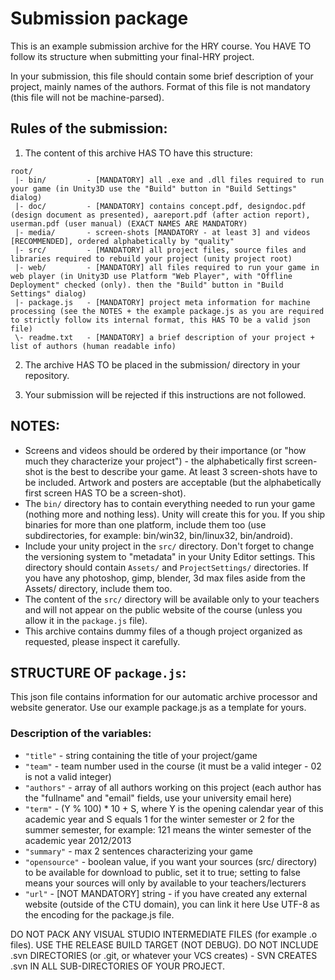 # Submission package #
This is an example submission archive for the HRY course. You HAVE TO follow its structure when submitting your final-HRY project.

In your submission, this file should contain some brief description of your project, mainly names of the authors. Format of this file is not mandatory (this file will not be machine-parsed).

## Rules of the submission: ##

1) The content of this archive HAS TO have this structure:

```
root/            
 |- bin/         - [MANDATORY] all .exe and .dll files required to run your game (in Unity3D use the "Build" button in "Build Settings" dialog)
 |- doc/         - [MANDATORY] contains concept.pdf, designdoc.pdf (design document as presented), aareport.pdf (after action report), userman.pdf (user manual) (EXACT NAMES ARE MANDATORY)
 |- media/       - screen-shots [MANDATORY - at least 3] and videos [RECOMMENDED], ordered alphabetically by "quality"
 |- src/         - [MANDATORY] all project files, source files and libraries required to rebuild your project (unity project root)
 |- web/         - [MANDATORY] all files required to run your game in web player (in Unity3D use Platform "Web Player", with "Offline Deployment" checked (only). then the "Build" button in "Build Settings" dialog)
 |- package.js   - [MANDATORY] project meta information for machine processing (see the NOTES + the example package.js as you are required to strictly follow its internal format, this HAS TO be a valid json file)
 \- readme.txt   - [MANDATORY] a brief description of your project + list of authors (human readable info)
 ```

2) The archive HAS TO be placed in the submission/ directory in your repository.

3) Your submission will be rejected if this instructions are not followed.
 
## NOTES: ##
- Screens and videos should be ordered by their importance (or "how much they characterize your project") - the alphabetically first screen-shot is the best to describe your game. At least 3 screen-shots have to be included. Artwork and posters are acceptable (but the alphabetically first screen HAS TO be a screen-shot).
- The `bin/` directory has to contain everything needed to run your game (nothing more and nothing less). Unity will create this for you. If you ship binaries for more than one platform, include them too (use subdirectories, for example: bin/win32, bin/linux32, bin/android).
- Include your unity project in the `src/` directory. Don't forget to change the versioning system to "metadata" in your Unity Editor settings. This directory should contain `Assets/` and `ProjectSettings/` directories. If you have any photoshop, gimp, blender, 3d max files aside from the Assets/ directory, include them too.
- The content of the `src/` directory will be available only to your teachers and will not appear on the public website of the course (unless you allow it in the `package.js` file).
- This archive contains dummy files of a though project organized as requested, please inspect it carefully.

## STRUCTURE OF `package.js`: ##

This json file contains information for our automatic archive processor and website generator. Use our example package.js as a template for yours.

### Description of the variables: ###
-  `"title"` - string containing the title of your project/game
-  `"team"` - team number used in the course (it must be a valid integer - 02 is not a valid integer)
-  `"authors"` - array of all authors working on this project (each author has the "fullname" and "email" fields, use your university email here)
-  `"term"` - (Y % 100) * 10 + S, where Y is the opening calendar year of this academic year and S equals 1 for the winter semester or 2 for the summer semester,  for example: 121 means the winter semester of the academic year 2012/2013
-  `"summary"` - max 2 sentences characterizing your game
-  `"opensource"` - boolean value, if you want your sources (src/ directory) to be available for download to public, set it to true; setting to false means your sources will only by available to your teachers/lecturers
-  `"url"` - [NOT MANDATORY] string - if you have created any external website (outside of the CTU domain), you can link it here
Use UTF-8 as the encoding for the package.js file.

DO NOT PACK ANY VISUAL STUDIO INTERMEDIATE FILES (for example .o files).
USE THE RELEASE BUILD TARGET (NOT DEBUG).
DO NOT INCLUDE .svn DIRECTORIES  (or .git, or whatever your VCS creates) - SVN CREATES .svn IN ALL SUB-DIRECTORIES OF YOUR PROJECT.
